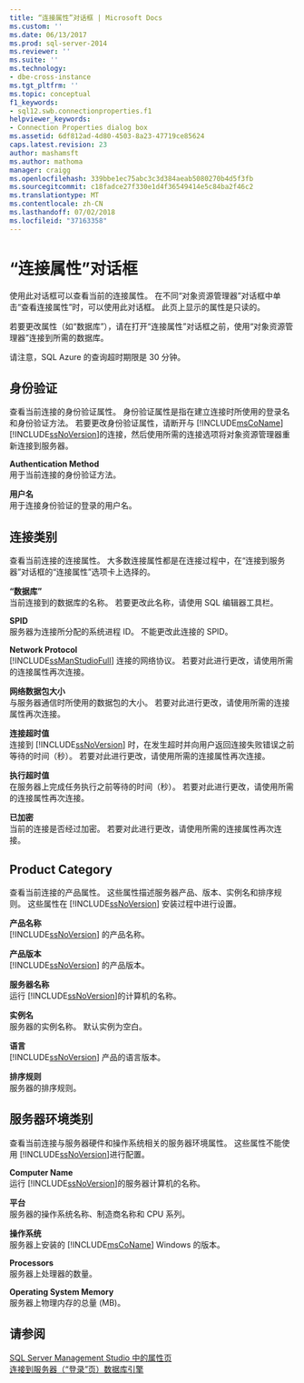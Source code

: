 ```yaml
---
title: “连接属性”对话框 | Microsoft Docs
ms.custom: ''
ms.date: 06/13/2017
ms.prod: sql-server-2014
ms.reviewer: ''
ms.suite: ''
ms.technology:
- dbe-cross-instance
ms.tgt_pltfrm: ''
ms.topic: conceptual
f1_keywords:
- sql12.swb.connectionproperties.f1
helpviewer_keywords:
- Connection Properties dialog box
ms.assetid: 6df812ad-4d80-4503-8a23-47719ce85624
caps.latest.revision: 23
author: mashamsft
ms.author: mathoma
manager: craigg
ms.openlocfilehash: 339bbe1ec75abc3c3d384aeab5080270b4d5f3fb
ms.sourcegitcommit: c18fadce27f330e1d4f36549414e5c84ba2f46c2
ms.translationtype: MT
ms.contentlocale: zh-CN
ms.lasthandoff: 07/02/2018
ms.locfileid: "37163358"
---
```

# <a name="connection-properties-dialog-box"></a>“连接属性”对话框
  使用此对话框可以查看当前的连接属性。 在不同“对象资源管理器”对话框中单击“查看连接属性”时，可以使用此对话框。 此页上显示的属性是只读的。  
  
 若要更改属性（如“数据库”），请在打开“连接属性”对话框之前，使用“对象资源管理器”连接到所需的数据库。  
  
 请注意，SQL Azure 的查询超时期限是 30 分钟。  
  
## <a name="authentication"></a>身份验证  
 查看当前连接的身份验证属性。 身份验证属性是指在建立连接时所使用的登录名和身份验证方法。 若要更改身份验证属性，请断开与 [!INCLUDE[msCoName](../includes/msconame-md.md)] [!INCLUDE[ssNoVersion](../includes/ssnoversion-md.md)]的连接，然后使用所需的连接选项将对象资源管理器重新连接到服务器。  
  
 **Authentication Method**  
 用于当前连接的身份验证方法。  
  
 **用户名**  
 用于连接身份验证的登录的用户名。  
  
## <a name="connection-category"></a>连接类别  
 查看当前连接的连接属性。 大多数连接属性都是在连接过程中，在“连接到服务器”对话框的“连接属性”选项卡上选择的。  
  
 **“数据库”**  
 当前连接到的数据库的名称。 若要更改此名称，请使用 SQL 编辑器工具栏。  
  
 **SPID**  
 服务器为连接所分配的系统进程 ID。 不能更改此连接的 SPID。  
  
 **Network Protocol**  
 [!INCLUDE[ssManStudioFull](../includes/ssmanstudiofull-md.md)] 连接的网络协议。 若要对此进行更改，请使用所需的连接属性再次连接。  
  
 **网络数据包大小**  
 与服务器通信时所使用的数据包的大小。 若要对此进行更改，请使用所需的连接属性再次连接。  
  
 **连接超时值**  
 连接到 [!INCLUDE[ssNoVersion](../includes/ssnoversion-md.md)] 时，在发生超时并向用户返回连接失败错误之前等待的时间（秒）。 若要对此进行更改，请使用所需的连接属性再次连接。  
  
 **执行超时值**  
 在服务器上完成任务执行之前等待的时间（秒）。 若要对此进行更改，请使用所需的连接属性再次连接。  
  
 **已加密**  
 当前的连接是否经过加密。 若要对此进行更改，请使用所需的连接属性再次连接。  
  
## <a name="product-category"></a>Product Category  
 查看当前连接的产品属性。 这些属性描述服务器产品、版本、实例名和排序规则。 这些属性在 [!INCLUDE[ssNoVersion](../includes/ssnoversion-md.md)] 安装过程中进行设置。  
  
 **产品名称**  
 [!INCLUDE[ssNoVersion](../includes/ssnoversion-md.md)] 的产品名称。  
  
 **产品版本**  
 [!INCLUDE[ssNoVersion](../includes/ssnoversion-md.md)] 的产品版本。  
  
 **服务器名称**  
 运行 [!INCLUDE[ssNoVersion](../includes/ssnoversion-md.md)]的计算机的名称。  
  
 **实例名**  
 服务器的实例名称。 默认实例为空白。  
  
 **语言**  
 [!INCLUDE[ssNoVersion](../includes/ssnoversion-md.md)] 产品的语言版本。  
  
 **排序规则**  
 服务器的排序规则。  
  
## <a name="server-environment-category"></a>服务器环境类别  
 查看当前连接与服务器硬件和操作系统相关的服务器环境属性。 这些属性不能使用 [!INCLUDE[ssNoVersion](../includes/ssnoversion-md.md)]进行配置。  
  
 **Computer Name**  
 运行 [!INCLUDE[ssNoVersion](../includes/ssnoversion-md.md)]的服务器计算机的名称。  
  
 **平台**  
 服务器的操作系统名称、制造商名称和 CPU 系列。  
  
 **操作系统**  
 服务器上安装的 [!INCLUDE[msCoName](../includes/msconame-md.md)] Windows 的版本。  
  
 **Processors**  
 服务器上处理器的数量。  
  
 **Operating System Memory**  
 服务器上物理内存的总量 (MB)。  
  
## <a name="see-also"></a>请参阅  
 [SQL Server Management Studio 中的属性页](../ssms/property-pages-in-sql-server-management-studio.md)   
 [连接到服务器（“登录”页）数据库引擎](../ssms/f1-help/connect-to-server-login-page-database-engine.md)  
  
  

